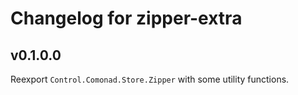 # Changelog for zipper-extra

## v0.1.0.0

Reexport `Control.Comonad.Store.Zipper` with some utility functions.
